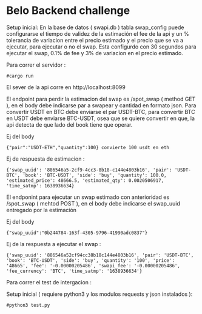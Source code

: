 # Belo Backend challenge

Setup inicial:
    En la base de datos ( swapi.db ) tabla swap_config puede configurarse el tiempo de validez de la estimación el fee de la api y un % tolerancia de variacion entre el precio estimado y el precio que se va a ejecutar, para ejecutar o no el swap. Esta configurdo con 30 segundos para ejecutar el swap, 0.1% de fee y 3% de variacion en el precio estimado.
    
   Para correr el servidor :
    
    #cargo run

El sever de la api corre en http://localhost:8099

El endpoint para perdir la estimacion del swap es /spot_swap ( method GET ), en el body debe indicarse par a swapear y cantidad en formato json.
Para convertir USDT en BTC debe enviarse el par USDT-BTC, para convertir BTC en USDT debe enviarse BTC-USDT, osea que se quiere convertir en que, la api detecta de que lado del book tiene que operar. 

Ej del body 
    
    {"pair":"USDT-ETH","quantity":100} convierte 100 usdt en eth

Ej de respuesta de estimacion :

    {'swap_uuid': '886546a5-2cf9-4cc3-8b18-c144e4803b16', 'pair': 'USDT-BTC', 'book': 'BTC-USDT', 'side': 'buy', 'quantity': 100.0, 'estimated_price': 48666.5, 'estimated_qty': 0.0020506917, 'time_satmp': 1638936634}

El endponint para ejecutar un swap estimado con anterioridad es /spot_swap ( mehtod POST ), en el body debe indicarse el swap_uuid entregado por la estimación

Ej del body

    {"swap_uuid":"0b244784-163f-4305-9796-41990adc0837"}

Ej de la respuesta a ejecutar el swap :

    {'swap_uuid': '886546a52cf94cc38b18c144e4803b16', 'pair': 'USDT-BTC', 'book': 'BTC-USDT', 'side': 'buy', 'quantity': '100', 'price': '48665', 'fee': '-0.00000205486', 'swapi_fee': '-0.00000205486', 'fee_currency': 'BTC', 'time_satmp': '1638936634'}

Para correr el test de intergacion :

Setup inicial ( requiere python3 y los modulos requests y json instalados ):

    #python3 test.py


